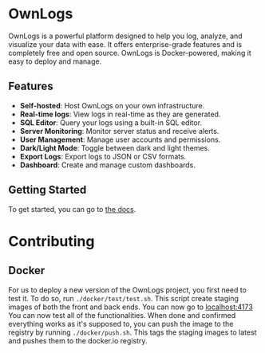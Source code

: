 # OwnLogs

OwnLogs is a powerful platform designed to help you log, analyze, and visualize your data with ease. It offers enterprise-grade features and is completely free and open source. OwnLogs is Docker-powered, making it easy to deploy and manage.

## Features

- **Self-hosted**: Host OwnLogs on your own infrastructure.
- **Real-time logs**: View logs in real-time as they are generated.
- **SQL Editor**: Query your logs using a built-in SQL editor.
- **Server Monitoring**: Monitor server status and receive alerts.
- **User Management**: Manage user accounts and permissions.
- **Dark/Light Mode**: Toggle between dark and light themes.
- **Export Logs**: Export logs to JSON or CSV formats.
- **Dashboard**: Create and manage custom dashboards.

## Getting Started

To get started, you can go to [the docs](/docs).


# Contributing

## Docker

For us to deploy a new version of the OwnLogs project, you first need to test it. To do so, run `./docker/test/test.sh`. This script create staging images of both the front and back ends. You can now go to [localhost:4173](http://localhost:4173)
You can now test all of the functionalities. When done and confirmed everything works as it's supposed to, you can push the image to the registry by running `./docker/push.sh`. This tags the staging images to latest and pushes them to the docker.io registry.
